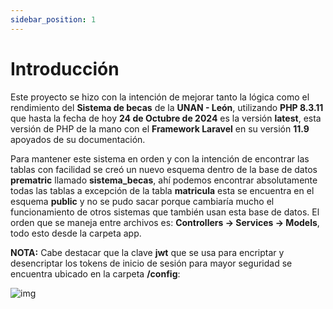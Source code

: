 ```yaml
---
sidebar_position: 1
---
```

# Introducción


Este proyecto se hizo con la intención de mejorar tanto la lógica como el rendimiento del **Sistema de becas** de la **UNAN - León**, utilizando **PHP 8.3.11** que hasta la fecha de hoy **24 de Octubre de 2024** es la versión **latest**, esta versión de PHP de la mano con el **Framework Laravel** en su versión **11.9** apoyados de su documentación.

Para mantener este sistema en orden y con la intención de encontrar las tablas con facilidad se creó un nuevo esquema dentro de la base de datos **prematric** llamado **sistema_becas**, ahí podemos encontrar absolutamente todas las tablas a excepción de la tabla **matricula** esta se encuentra en el esquema **public** y no se pudo sacar porque cambiaría mucho el funcionamiento de otros sistemas que también usan esta base de datos. El orden que se maneja entre archivos es: **Controllers -> Services -> Models**, todo esto desde la carpeta app.

**NOTA:**
Cabe destacar que la clave **jwt** que se usa para encriptar y desencriptar los tokens de inicio de sesión para mayor seguridad se encuentra ubicado en la carpeta **/config**:

![img](/img/jwt.png)